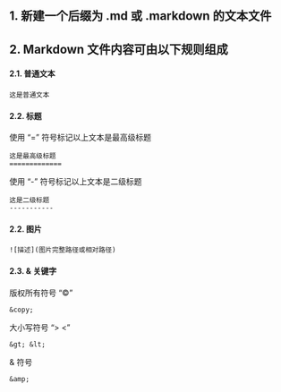 
## 1. 新建一个后缀为 .md 或 .markdown 的文本文件

## 2. Markdown 文件内容可由以下规则组成

#### 2.1. 普通文本

    这是普通文本

#### 2.2. 标题

使用 “=” 符号标记以上文本是最高级标题

    这是最高级标题
    =============

使用 “-” 符号标记以上文本是二级标题

    这是二级标题
    -----------

#### 2.2. 图片

    ![描述](图片完整路径或相对路径)

#### 2.3. &amp; 关键字

版权所有符号 “&copy;”

    &copy;

大小写符号 “&gt; &lt;”

    &gt; &lt;

&amp; 符号

    &amp;

